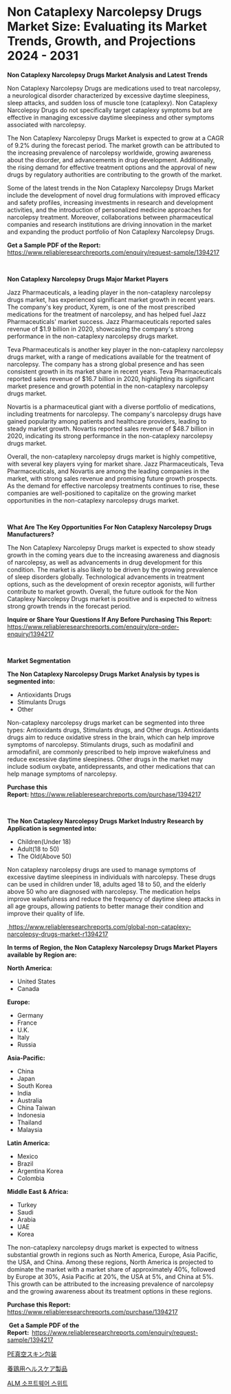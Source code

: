<p><h1>Non Cataplexy Narcolepsy Drugs Market Size: Evaluating its Market Trends, Growth, and Projections 2024 - 2031</h1></p><p><strong>Non Cataplexy Narcolepsy Drugs Market Analysis and Latest Trends</strong></p>
<p><p>Non Cataplexy Narcolepsy Drugs are medications used to treat narcolepsy, a neurological disorder characterized by excessive daytime sleepiness, sleep attacks, and sudden loss of muscle tone (cataplexy). Non Cataplexy Narcolepsy Drugs do not specifically target cataplexy symptoms but are effective in managing excessive daytime sleepiness and other symptoms associated with narcolepsy.</p><p>The Non Cataplexy Narcolepsy Drugs Market is expected to grow at a CAGR of 9.2% during the forecast period. The market growth can be attributed to the increasing prevalence of narcolepsy worldwide, growing awareness about the disorder, and advancements in drug development. Additionally, the rising demand for effective treatment options and the approval of new drugs by regulatory authorities are contributing to the growth of the market.</p><p>Some of the latest trends in the Non Cataplexy Narcolepsy Drugs Market include the development of novel drug formulations with improved efficacy and safety profiles, increasing investments in research and development activities, and the introduction of personalized medicine approaches for narcolepsy treatment. Moreover, collaborations between pharmaceutical companies and research institutions are driving innovation in the market and expanding the product portfolio of Non Cataplexy Narcolepsy Drugs.</p></p>
<p><strong>Get a Sample PDF of the Report:&nbsp;</strong> <a href="https://www.reliableresearchreports.com/enquiry/request-sample/1394217">https://www.reliableresearchreports.com/enquiry/request-sample/1394217</a></p>
<p>&nbsp;</p>
<p><strong>Non Cataplexy Narcolepsy Drugs Major Market Players</strong></p>
<p><p>Jazz Pharmaceuticals, a leading player in the non-cataplexy narcolepsy drugs market, has experienced significant market growth in recent years. The company's key product, Xyrem, is one of the most prescribed medications for the treatment of narcolepsy, and has helped fuel Jazz Pharmaceuticals' market success. Jazz Pharmaceuticals reported sales revenue of $1.9 billion in 2020, showcasing the company's strong performance in the non-cataplexy narcolepsy drugs market.</p><p>Teva Pharmaceuticals is another key player in the non-cataplexy narcolepsy drugs market, with a range of medications available for the treatment of narcolepsy. The company has a strong global presence and has seen consistent growth in its market share in recent years. Teva Pharmaceuticals reported sales revenue of $16.7 billion in 2020, highlighting its significant market presence and growth potential in the non-cataplexy narcolepsy drugs market.</p><p>Novartis is a pharmaceutical giant with a diverse portfolio of medications, including treatments for narcolepsy. The company's narcolepsy drugs have gained popularity among patients and healthcare providers, leading to steady market growth. Novartis reported sales revenue of $48.7 billion in 2020, indicating its strong performance in the non-cataplexy narcolepsy drugs market.</p><p>Overall, the non-cataplexy narcolepsy drugs market is highly competitive, with several key players vying for market share. Jazz Pharmaceuticals, Teva Pharmaceuticals, and Novartis are among the leading companies in the market, with strong sales revenue and promising future growth prospects. As the demand for effective narcolepsy treatments continues to rise, these companies are well-positioned to capitalize on the growing market opportunities in the non-cataplexy narcolepsy drugs market.</p></p>
<p>&nbsp;</p>
<p><strong>What Are The Key Opportunities For Non Cataplexy Narcolepsy Drugs Manufacturers?</strong></p>
<p><p>The Non Cataplexy Narcolepsy Drugs market is expected to show steady growth in the coming years due to the increasing awareness and diagnosis of narcolepsy, as well as advancements in drug development for this condition. The market is also likely to be driven by the growing prevalence of sleep disorders globally. Technological advancements in treatment options, such as the development of orexin receptor agonists, will further contribute to market growth. Overall, the future outlook for the Non Cataplexy Narcolepsy Drugs market is positive and is expected to witness strong growth trends in the forecast period.</p></p>
<p><strong>Inquire or Share Your Questions If Any Before Purchasing This Report:</strong> <a href="https://www.reliableresearchreports.com/enquiry/pre-order-enquiry/1394217">https://www.reliableresearchreports.com/enquiry/pre-order-enquiry/1394217</a></p>
<p>&nbsp;</p>
<p><strong>Market Segmentation</strong></p>
<p><strong>The Non Cataplexy Narcolepsy Drugs Market Analysis by types is segmented into:</strong></p>
<p><ul><li>Antioxidants Drugs</li><li>Stimulants Drugs</li><li>Other</li></ul></p>
<p><p>Non-cataplexy narcolepsy drugs market can be segmented into three types: Antioxidants drugs, Stimulants drugs, and Other drugs. Antioxidants drugs aim to reduce oxidative stress in the brain, which can help improve symptoms of narcolepsy. Stimulants drugs, such as modafinil and armodafinil, are commonly prescribed to help improve wakefulness and reduce excessive daytime sleepiness. Other drugs in the market may include sodium oxybate, antidepressants, and other medications that can help manage symptoms of narcolepsy.</p></p>
<p><strong>Purchase this Report:&nbsp;</strong><a href="https://www.reliableresearchreports.com/purchase/1394217">https://www.reliableresearchreports.com/purchase/1394217</a></p>
<p>&nbsp;</p>
<p><strong>The Non Cataplexy Narcolepsy Drugs Market Industry Research by Application is segmented into:</strong></p>
<p><ul><li>Children(Under 18)</li><li>Adult(18 to 50)</li><li>The Old(Above 50)</li></ul></p>
<p><p>Non cataplexy narcolepsy drugs are used to manage symptoms of excessive daytime sleepiness in individuals with narcolepsy. These drugs can be used in children under 18, adults aged 18 to 50, and the elderly above 50 who are diagnosed with narcolepsy. The medication helps improve wakefulness and reduce the frequency of daytime sleep attacks in all age groups, allowing patients to better manage their condition and improve their quality of life.</p></p>
<p><a href="https://www.reliableresearchreports.com/global-non-cataplexy-narcolepsy-drugs-market-r1394217">&nbsp;https://www.reliableresearchreports.com/global-non-cataplexy-narcolepsy-drugs-market-r1394217</a></p>
<p><strong>In terms of Region, the Non Cataplexy Narcolepsy Drugs Market Players available by Region are:</strong></p>
<p>
    <p> <strong> North America: </strong>
        <ul>
            <li>United States</li>
            <li>Canada</li>
        </ul>
        </p> 
    <p> <strong> Europe: </strong>
        <ul>
            <li>Germany</li>
            <li>France</li>
            <li>U.K.</li>
            <li>Italy</li>
            <li>Russia</li>
        </ul>
        </p> 
    <p> <strong> Asia-Pacific: </strong>
        <ul>
            <li>China</li>
            <li>Japan</li>
            <li>South Korea</li>
            <li>India</li>
            <li>Australia</li>
            <li>China Taiwan</li>
            <li>Indonesia</li>
            <li>Thailand</li>
            <li>Malaysia</li>
        </ul>
        </p> 
    <p> <strong> Latin America: </strong>
        <ul>
            <li>Mexico</li>
            <li>Brazil</li>
            <li>Argentina Korea</li>
            <li>Colombia</li>
        </ul>
        </p> 
    <p> <strong> Middle East & Africa: </strong>
        <ul>
            <li>Turkey</li>
            <li>Saudi</li>
            <li>Arabia</li>
            <li>UAE</li>
            <li>Korea</li>
        </ul>
    </p>
    </p>
<p><p>The non-cataplexy narcolepsy drugs market is expected to witness substantial growth in regions such as North America, Europe, Asia Pacific, the USA, and China. Among these regions, North America is projected to dominate the market with a market share of approximately 40%, followed by Europe at 30%, Asia Pacific at 20%, the USA at 5%, and China at 5%. This growth can be attributed to the increasing prevalence of narcolepsy and the growing awareness about its treatment options in these regions.</p></p>
<p><strong>Purchase this Report: </strong><a href="https://www.reliableresearchreports.com/purchase/1394217">https://www.reliableresearchreports.com/purchase/1394217</a></p>
<p>&nbsp;<strong>Get a Sample PDF of the Report:&nbsp;&nbsp;</strong><a href="https://www.reliableresearchreports.com/enquiry/request-sample/1394217">https://www.reliableresearchreports.com/enquiry/request-sample/1394217</a></p>
<p><strong></strong></p>
<p><p><a href="https://github.com/EmoryYundt1935/Market-Research-Report-List-1/blob/main/952173889692.md">PE真空スキン包装</a></p><p><a href="https://medium.com/@barrymundy88/%E5%AE%B6%E7%A6%BD%E3%81%AE%E5%81%A5%E5%BA%B7%E8%A3%BD%E5%93%81%E5%B8%82%E5%A0%B4-%E7%A8%AE%E9%A1%9E-%E5%BF%9C%E7%94%A8-%E5%9C%B0%E7%90%86%E3%81%AB%E3%82%88%E3%82%8B%E5%8C%85%E6%8B%AC%E7%9A%84%E3%81%AA%E8%A9%95%E4%BE%A1-b02d36f5df85">養鶏用ヘルスケア製品</a></p><p><a href="https://medium.com/@jomosley1999/alm-%EC%86%8C%ED%94%84%ED%8A%B8%EC%9B%A8%EC%96%B4-%EC%8A%A4%EC%9C%84%ED%8A%B8-%EC%8B%9C%EC%9E%A5-%EA%B7%9C%EB%AA%A8-%EC%8B%9C%EC%9E%A5-%EC%A0%84%EB%A7%9D-%EB%B0%8F-%EC%8B%9C%EC%9E%A5-%EC%98%88%EC%B8%A1-2024%EB%85%84%EB%B6%80%ED%84%B0-2031%EB%85%84%EA%B9%8C%EC%A7%80-e7910e213f66">ALM 소프트웨어 스위트</a></p></p>